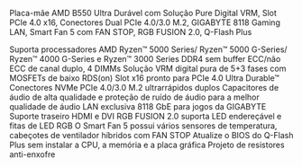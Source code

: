 Placa-mãe AMD B550 Ultra Durável com Solução Pure Digital VRM, Slot PCIe 4.0 x16, Conectores Dual PCIe 4.0/3.0 M.2, GIGABYTE 8118 Gaming LAN, Smart Fan 5 com FAN STOP, RGB ​​FUSION 2.0, Q-Flash Plus

Suporta processadores AMD Ryzen™ 5000 Series/ Ryzen™ 5000 G-Series/ Ryzen™ 4000 G-Series e Ryzen™ 3000 Series
DDR4 sem buffer ECC/não ECC de canal duplo, 4 DIMMs
Solução VRM digital pura de 5+3 fases com MOSFETs de baixo RDS(on)
Slot x16 pronto para PCIe 4.0 Ultra Durable™
Conectores NVMe PCIe 4.0/3.0 M.2 ultrarrápidos duplos
Capacitores de áudio de alta qualidade e proteção de ruído de áudio para a melhor qualidade de áudio
LAN exclusiva 8118 GbE para jogos da GIGABYTE
Suporte traseiro HDMI e DVI
RGB FUSION 2.0 suporta LED endereçável e fitas de LED RGB
O Smart Fan 5 possui vários sensores de temperatura, cabeçotes de ventilador híbridos com FAN STOP
Atualize o BIOS do Q-Flash Plus sem instalar a CPU, a memória e a placa gráfica
Projeto de resistores anti-enxofre
